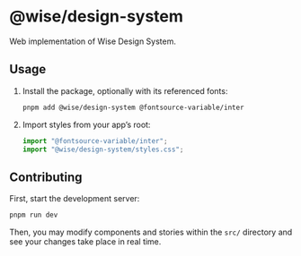 # @wise/design-system

Web implementation of Wise Design System.

## Usage

1. Install the package, optionally with its referenced fonts:

   ```sh
   pnpm add @wise/design-system @fontsource-variable/inter
   ```

2. Import styles from your app’s root:

   ```ts
   import "@fontsource-variable/inter";
   import "@wise/design-system/styles.css";
   ```

## Contributing

First, start the development server:

```sh
pnpm run dev
```

Then, you may modify components and stories within the `src/` directory and see your changes take place in real time.
